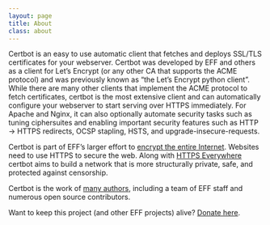 ```yaml
---
layout: page
title: About
class: about
---
```

Certbot is an easy to use automatic client that fetches and deploys SSL/TLS certificates for your webserver. Certbot was developed by EFF and others as a client for Let’s Encrypt (or any other CA that supports the ACME protocol) and was previously known as “the Let’s Encrypt python client”. While there are many other clients that implement the ACME protocol to fetch certificates, certbot is the most extensive client and can automatically configure your webserver to start serving over HTTPS immediately.  For Apache and Nginx, it can also optionally automate security tasks such as tuning ciphersuites and enabling important security features such as HTTP → HTTPS redirects, OCSP stapling, HSTS, and upgrade-insecure-requests.

Certbot is part of EFF’s larger effort to [encrypt the entire Internet](https://eff.org/encrypt-the-web). Websites need to use HTTPS to secure the web. Along with [HTTPS Everywhere](https://www.eff.org/https-everywhere) certbot aims to build a network that is more structurally private, safe, and protected against censorship.

Certbot is the work of [many authors](https://github.com/certbot/certbot/graphs/contributors), including a team of EFF staff and numerous open source contributors.

Want to keep this project (and other EFF projects) alive? [Donate here](https://supporters.eff.org/donate/support-lets-encrypt).

